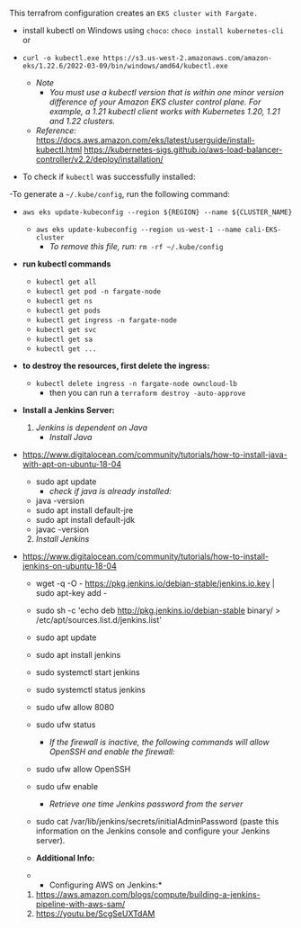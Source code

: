 This terrafrom configuration creates an `EKS cluster with Fargate.`

- install kubectl on Windows using `choco`:
`choco install kubernetes-cli` or 
- `curl -o kubectl.exe https://s3.us-west-2.amazonaws.com/amazon-eks/1.22.6/2022-03-09/bin/windows/amd64/kubectl.exe`
    - *Note*
        - *You must use a kubectl version that is within one minor version difference of your Amazon EKS cluster control plane. For example, a 1.21 kubectl client works with Kubernetes 1.20, 1.21 and 1.22 clusters.*
    - *Reference:*  
    https://docs.aws.amazon.com/eks/latest/userguide/install-kubectl.html
    https://kubernetes-sigs.github.io/aws-load-balancer-controller/v2.2/deploy/installation/
    

- To check if `kubectl` was successfully installed: 

-To generate a `~/.kube/config`, run the following command:
- `aws eks update-kubeconfig --region ${REGION} --name ${CLUSTER_NAME}`
    - `aws eks update-kubeconfig --region us-west-1 --name cali-EKS-cluster`
        - *To remove this file, run:* `rm -rf ~/.kube/config`

- **run kubectl commands**
    - `kubectl get all`
    - `kubectl get pod -n fargate-node`
    - `kubectl get ns`
    - `kubectl get pods`
    - `kubectl get ingress -n fargate-node`
    - `kubectl get svc`
    - `kubectl get sa`
    - `kubectl get ...`
- **to destroy the resources, first delete the ingress:**
    - `kubectl delete ingress -n fargate-node owncloud-lb`
        - then you can run a `terraform destroy -auto-approve`

- **Install a Jenkins Server:**
    1. *Jenkins is dependent on Java*
        - *Install Java*
- https://www.digitalocean.com/community/tutorials/how-to-install-java-with-apt-on-ubuntu-18-04
     - sudo apt update
        - *check if java is already installed:* 
     - java -version
     - sudo apt install default-jre
     - sudo apt install default-jdk
     - javac -version
    2. *Install Jenkins*
- https://www.digitalocean.com/community/tutorials/how-to-install-jenkins-on-ubuntu-18-04
    - wget -q -O - https://pkg.jenkins.io/debian-stable/jenkins.io.key | sudo apt-key add -
    - sudo sh -c 'echo deb http://pkg.jenkins.io/debian-stable binary/ > /etc/apt/sources.list.d/jenkins.list'
    - sudo apt update
    - sudo apt install jenkins
    - sudo systemctl start jenkins
    - sudo systemctl status jenkins
    - sudo ufw allow 8080
    - sudo ufw status

        - *If the firewall is inactive, the following commands will allow OpenSSH and enable the firewall:*

    - sudo ufw allow OpenSSH
    - sudo ufw enable
        - *Retrieve one time Jenkins password from the server*
    - sudo cat /var/lib/jenkins/secrets/initialAdminPassword (paste this information on the Jenkins console and configure your Jenkins server).

   - **Additional Info:**
   - * Configuring AWS on Jenkins:*
    1. https://aws.amazon.com/blogs/compute/building-a-jenkins-pipeline-with-aws-sam/
    2. https://youtu.be/ScgSeUXTdAM

